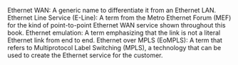 Ethernet WAN: A generic name to differentiate it from an Ethernet LAN. 
Ethernet Line Service (E-Line): A term from the Metro Ethernet Forum (MEF) for the kind of point-to-point Ethernet WAN service shown throughout this book. 
Ethernet emulation: A term emphasizing that the link is not a literal Ethernet link from end to end. 
Ethernet over MPLS (EoMPLS): A term that refers to Multiprotocol Label Switching (MPLS), a technology that can be used to create the Ethernet service for the customer.